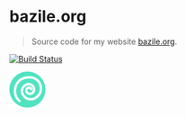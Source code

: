 # bazile.org

> Source code for my website [bazile.org](https://bazile.org).

[![Build Status](https://travis-ci.org/dbazile/bazile.org.svg?branch=master)](https://travis-ci.org/dbazile/bazile.org)

<img src="public/images/favicon.png" height="64" />